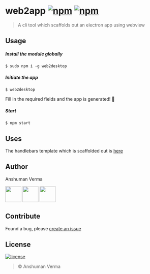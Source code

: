 # web2app [![npm](https://img.shields.io/npm/v/web2desktop.svg)](https://www.npmjs.com/package/web2desktop) [![npm](https://img.shields.io/npm/dt/web2desktop.svg)](https://www.npmjs.com/package/web2desktop)

>A cli tool which scaffolds out an electron app using webview

## Usage

##### Install the module globally
```
$ sudo npm i -g web2desktop
```

##### Initiate the app
```
$ web2desktop
```

Fill in the required fields and the app is generated! :tada:

##### Start
```
$ npm start
```


## Uses

The handlebars template which is scaffolded out is [here](https://github.com/anshumanv/electron-webview-template)


## Author

Anshuman Verma

[<img src="https://image.flaticon.com/icons/svg/34/34238.svg" width="50" padding="10">](https://twitter.com/Anshumaniac12)
[<img src="https://www.shareicon.net/download/2015/11/02/665921_internet.svg" width="50" padding="10">](https://linkedin.com/in/anshumanv12)
[<img src="https://upload.wikimedia.org/wikipedia/commons/9/91/Octicons-mark-github.svg" width="50" padding="10">](https://github.com/anshumanv)

## Contribute
Found a bug, please [create an issue](https://github.com/anshumanv/web2desktop/issues/new)

## License

[![license](https://img.shields.io/github/license/mashape/apistatus.svg)](https://github.com/anshumanv/web2desktop/blob/master/LICENSE)
> © Anshuman Verma

